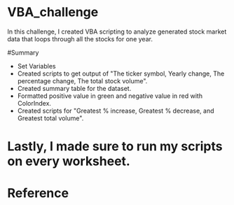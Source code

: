 # VBA_challenge

In this challenge, I created VBA scripting to analyze generated stock market data that loops through all the stocks for one year.

#Summary

* Set Variables
* Created scripts to get output of "The ticker symbol, Yearly change, The percentage change, The total stock volume".
* Created summary table for the dataset.
* Formatted positive value in green and negative value in red with ColorIndex.
* Created scripts for "Greatest % increase, Greatest % decrease, and Greatest total volume".

# Lastly, I made sure to run my scripts on every worksheet.

# Reference
